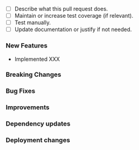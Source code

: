 <!---
Please make sure to follow the [DEV guidelines](https://gen3.org/resources/developer/dev-introduction/)
before asking for review.
--->

- [ ] Describe what this pull request does.
- [ ] Maintain or increase test coverage (if relevant).
- [ ] Test manually.
- [ ] Update documentation or justify if not needed.

### New Features
- Implemented XXX

### Breaking Changes


### Bug Fixes


### Improvements


### Dependency updates


### Deployment changes

